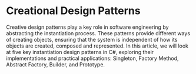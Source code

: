 # Creational Design Patterns
Creative design patterns play a key role in software engineering by abstracting the instantiation process. These patterns provide different ways of creating objects, ensuring that the system is independent of how its objects are created, composed and represented. In this article, we will look at five key instantiation design patterns in C#, exploring their implementations and practical applications: Singleton, Factory Method, Abstract Factory, Builder, and Prototype.
